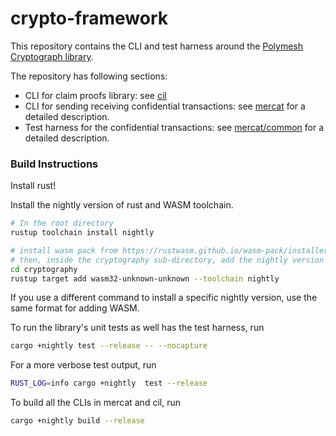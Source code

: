 # crypto-framework

This repository contains the CLI and test harness around the
[Polymesh Cryptograph library][cryptography].

The repository has following sections:
- CLI for claim proofs library: see [cil][cil]
- CLI for sending receiving confidential transactions: see [mercat][mercat] for a detailed description.
- Test harness for the confidential transactions: see [mercat/common][harness] for a detailed description.

### Build Instructions

Install rust!

Install the nightly version of rust and WASM toolchain.

```bash
# In the root directory
rustup toolchain install nightly

# install wasm pack from https://rustwasm.github.io/wasm-pack/installer/
# then, inside the cryptography sub-directory, add the nightly version as target
cd cryptography
rustup target add wasm32-unknown-unknown --toolchain nightly
```

If you use a different command to install a specific nightly version, use the same format for
adding WASM.

To run the library's unit tests as well has the test harness, run

```bash
cargo +nightly test --release -- --nocapture
```

For a more verbose test output, run

```bash
RUST_LOG=info cargo +nightly  test --release
```

To build all the CLIs in mercat and cil, run

```bash
cargo +nightly build --release
```

[cryptography]: https://github.com/PolymathNetwork/cryptography
[cil]: cli/cil
[mercat]: cli/mercat
[harness]: cli/mercat/common
